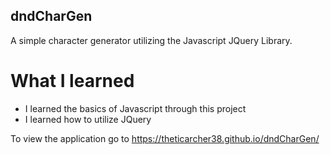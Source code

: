 ## dndCharGen
A simple character generator utilizing the Javascript JQuery Library.
# What I learned
* I learned the basics of Javascript through this project
* I learned how to utilize JQuery

To view the application go to https://theticarcher38.github.io/dndCharGen/
